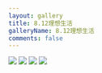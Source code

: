 ```yaml
---
layout: gallery
title: 8.12理想生活
galleryName: 8.12理想生活
comments: false
---
```


<style>
#l_main {
  max-width: calc(100% - 1 * 240px);
  padding-left: 0px;
  float: left;
  -webkit-box-ordinal-group: 2;
  -moz-box-ordinal-group: 2;
  -ms-flex-order: 2;
  -webkit-order: 2;
  order: 2;
}
#l_main.no_sidebar {
    width: 100%;
    padding-right: 0;
    margin: auto;
}
#bottom {
  display: none;
}
#post-body p {
  display:flex;
  flex-wrap: wrap;
}
#post-body p img {
  width: 48%;
  margin: 5px;
}
</style>

![](https://jsd.cdn.zzko.cn/gh/txw1314/blog-img@main/晚晚晚儿呀/2022/8.12理想生活/202210062054311.jpg)
![](https://jsd.cdn.zzko.cn/gh/txw1314/blog-img@main/晚晚晚儿呀/2022/8.12理想生活/202210062054310.jpg)
![](https://jsd.cdn.zzko.cn/gh/txw1314/blog-img@main/晚晚晚儿呀/2022/8.12理想生活/202210062054309.jpg)
![](https://jsd.cdn.zzko.cn/gh/txw1314/blog-img@main/晚晚晚儿呀/2022/8.12理想生活/202210062054308.jpg)
